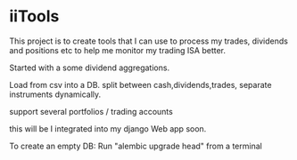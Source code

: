 # iiTools
This project is to create tools that I can use to process my trades, dividends and positions etc 
to help me monitor my trading ISA better.

Started with a some dividend aggregations.
 
Load from csv into a DB.
split between cash,dividends,trades, separate instruments dynamically.

support several portfolios / trading accounts

this will be I integrated into my django Web app soon.

To create an empty DB: Run "alembic upgrade head" from a terminal

